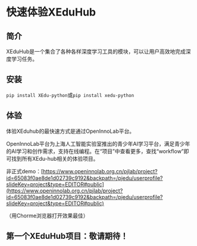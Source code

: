 # 快速体验XEduHub

## 简介

XEduHub是一个集合了各种各样深度学习工具的模块，可以让用户高效地完成深度学习任务。

## 安装

`pip install XEdu-python`或`pip install xedu-python`

## 体验

体验XEduhub的最快速方式是通过OpenInnoLab平台。

OpenInnoLab平台为上海人工智能实验室推出的青少年AI学习平台，满足青少年的AI学习和创作需求，支持在线编程。在“项目”中查看更多，查找“workflow”即可找到所有XEdu-hub相关的体验项目。

非正式demo：[https://www.openinnolab.org.cn/pjlab/project?id=65083f0ae8de1d02739c9192&backpath=/pjedu/userprofile?slideKey=project&type=EDITOR#public](https://www.openinnolab.org.cn/pjlab/project?id=65083f0ae8de1d02739c9192&backpath=/pjedu/userprofile?slideKey=project&type=EDITOR#public)

（用Chorme浏览器打开效果最佳）

## 第一个XEduHub项目：敬请期待！

